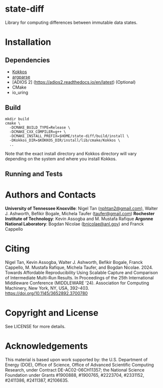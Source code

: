 # state-diff
Library for computing differences between immutable data states. 

# Installation
## Dependencies
* [Kokkos](https://github.com/kokkos/kokkos)
* [argparse](https://github.com/p-ranav/argparse)
* [ADIOS 2] (https://adios2.readthedocs.io/en/latest) (Optional)
* CMake
* io\_uring

## Build ##
```
mkdir build
cmake \
  -DCMAKE_BUILD_TYPE=Release \
  -DCMAKE_CXX_COMPILER=g++ \
  -DCMAKE_INSTALL_PREFIX=$HOME/state-diff/build/install \
  -DKokkos_DIR=$KOKKOS_DIR/install/lib/cmake/Kokkos \
  ..
```
Note that the exact install directory and Kokkos directory will vary depending on the system and where you install Kokkos.

## Running and Tests ##

# Authors and Contacts
**University of Tennessee Knoxville**: Nigel Tan (nphtan2@gmail.com), Walter J. Ashworth, Befikir Bogale, Michela Taufer (taufer@gmail.com)
**Rochester Institute of Technology**: Kevin Assogba and M. Mustafa Rafique
**Argonne National Laboratory**: Bogdan Nicolae (bnicolae@anl.gov) and Franck Cappello

# Citing
Nigel Tan, Kevin Assogba, Walter J. Ashworth, Befikir Bogale, Franck Cappello, M. Mustafa Rafique, Michela Taufer, and Bogdan Nicolae. 2024. Towards Affordable Reproducibility Using Scalable Capture and Comparison of Intermediate Multi-Run Results. In Proceedings of the 25th International Middleware Conference (MIDDLEWARE '24). Association for Computing Machinery, New York, NY, USA, 392–403. https://doi.org/10.1145/3652892.3700780

# Copyright and License
See LICENSE for more details.

# Acknowledgements
This material is based upon work supported by: the U.S. Department of Energy (DOE), Office of Science, Office of Advanced Scientific Computing Research, under Contract DE-AC02-06CH11357; the National Science Foundation under Grants #1900888, #1900765, #2223704, #2331152, #2411386, #2411387, #2106635.
